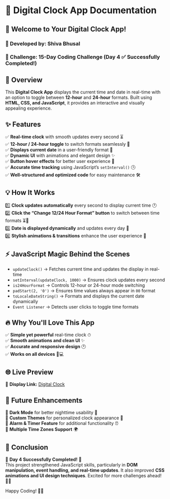 # 📝 Digital Clock App Documentation

## 🚀 Welcome to Your Digital Clock App!
### 🌟 Developed by: Shiva Bhusal
### 🎯 Challenge: 15-Day Coding Challenge (Day 4 ✅ Successfully Completed!)

## 🌟 Overview
This **Digital Clock App** displays the current time and date in real-time with an option to toggle between **12-hour** and **24-hour** formats. Built using **HTML, CSS, and JavaScript**, it provides an interactive and visually appealing experience.

## ✨ Features
✅ **Real-time clock** with smooth updates every second ⏳  
✅ **12-hour / 24-hour toggle** to switch formats seamlessly 🔄  
✅ **Displays current date** in a user-friendly format 📅  
✅ **Dynamic UI** with animations and elegant design ✨  
✅ **Button hover effects** for better user experience 🎨  
✅ **Accurate time tracking** using JavaScript’s `setInterval()` 🕒  
✅ **Well-structured and optimized code** for easy maintenance 🛠️  

## 💡 How It Works
1️⃣ **Clock updates automatically** every second to display current time 🕐  
2️⃣ **Click the “Change 12/24 Hour Format” button** to switch between time formats ⏳🔄  
3️⃣ **Date is displayed dynamically** and updates every day 📅  
4️⃣ **Stylish animations & transitions** enhance the user experience 🎨  

## ⚡ JavaScript Magic Behind the Scenes
- `updateClock()` → Fetches current time and updates the display in real-time  
- `setInterval(updateClock, 1000)` → Ensures clock updates every second  
- `is24HourFormat` → Controls 12-hour or 24-hour mode switching  
- `padStart(2, '0')` → Ensures time values always appear in `00` format  
- `toLocaleDateString()` → Formats and displays the current date dynamically  
- `Event Listener` → Detects user clicks to toggle time formats  

## 🔥 Why You'll Love This App
✅ **Simple yet powerful** real-time clock ⏱  
✅ **Smooth animations and clean UI** ✨  
✅ **Accurate and responsive design** 🕐  
✅ **Works on all devices** 📱💻  

## 🌐 Live Preview
🔗 **Display Link:** [Digital Clock](https://digitalclock.bhusalshiva.com.np/)  

## 🔮 Future Enhancements
🚀 **Dark Mode** for better nighttime usability 🌙  
🚀 **Custom Themes** for personalized clock appearance 🎨  
🚀 **Alarm & Timer Feature** for additional functionality ⏰  
🚀 **Multiple Time Zones Support** 🌍  

## 🎉 Conclusion
🌟 **Day 4 Successfully Completed!** 🌟  
This project strengthened JavaScript skills, particularly in **DOM manipulation, event handling, and real-time updates**. It also improved **CSS animations and UI design techniques**. Excited for more challenges ahead! 🚀💪  

Happy Coding! 🎯🔥  
